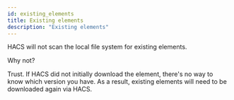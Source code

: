 ```yaml
---
id: existing_elements
title: Existing elements
description: "Existing elements"
---
```


HACS will not scan the local file system for existing elements.

Why not?

Trust. If HACS did not initially download the element, there's no way to know which version you have. As a result, existing elements will need to be downloaded again via HACS.
